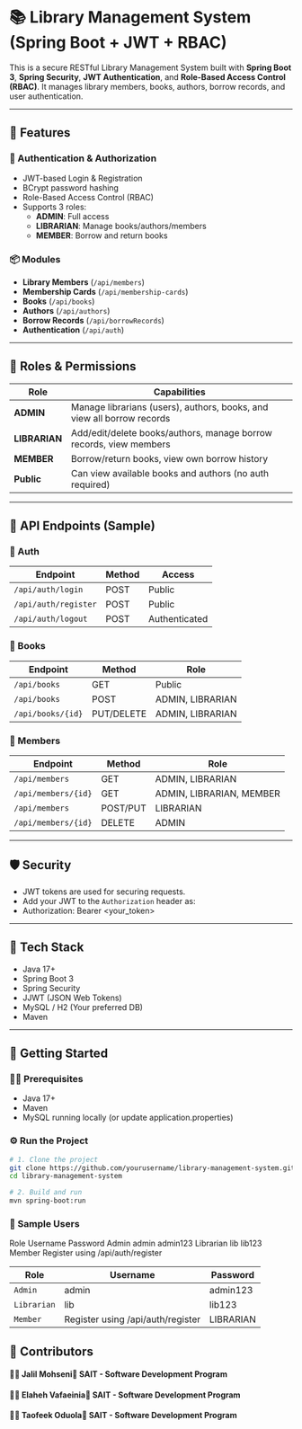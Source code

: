 # 📚 Library Management System (Spring Boot + JWT + RBAC)

This is a secure RESTful Library Management System built with **Spring Boot 3**, **Spring Security**, **JWT Authentication**, and **Role-Based Access Control (RBAC)**. It manages library members, books, authors, borrow records, and user authentication.

---

## 🚀 Features

### 🔐 Authentication & Authorization
- JWT-based Login & Registration
- BCrypt password hashing
- Role-Based Access Control (RBAC)
- Supports 3 roles:
    - **ADMIN**: Full access
    - **LIBRARIAN**: Manage books/authors/members
    - **MEMBER**: Borrow and return books

### 📦 Modules
- **Library Members** (`/api/members`)
- **Membership Cards** (`/api/membership-cards`)
- **Books** (`/api/books`)
- **Authors** (`/api/authors`)
- **Borrow Records** (`/api/borrowRecords`)
- **Authentication** (`/api/auth`)

---

## 🔑 Roles & Permissions

| Role       | Capabilities |
|------------|--------------|
| **ADMIN**  | Manage librarians (users), authors, books, and view all borrow records |
| **LIBRARIAN** | Add/edit/delete books/authors, manage borrow records, view members |
| **MEMBER** | Borrow/return books, view own borrow history |
| **Public** | Can view available books and authors (no auth required) |

---

## 🧪 API Endpoints (Sample)

### 🔐 Auth
| Endpoint           | Method | Access       |
|--------------------|--------|--------------|
| `/api/auth/login`  | POST   | Public       |
| `/api/auth/register` | POST | Public       |
| `/api/auth/logout` | POST   | Authenticated |

### 📘 Books
| Endpoint         | Method | Role             |
|------------------|--------|------------------|
| `/api/books`     | GET    | Public           |
| `/api/books`     | POST   | ADMIN, LIBRARIAN |
| `/api/books/{id}`| PUT/DELETE | ADMIN, LIBRARIAN |

### 👥 Members
| Endpoint           | Method | Role         |
|--------------------|--------|--------------|
| `/api/members`     | GET    | ADMIN, LIBRARIAN |
| `/api/members/{id}`| GET    | ADMIN, LIBRARIAN, MEMBER |
| `/api/members`     | POST/PUT | LIBRARIAN  |
| `/api/members/{id}`| DELETE | ADMIN       |

---

## 🛡️ Security

- JWT tokens are used for securing requests.
- Add your JWT to the `Authorization` header as:
- Authorization: Bearer <your_token>


---

## 💾 Tech Stack

- Java 17+
- Spring Boot 3
- Spring Security
- JJWT (JSON Web Tokens)
- MySQL / H2 (Your preferred DB)
- Maven

---

## 🧰 Getting Started

### 🧑‍💻 Prerequisites

- Java 17+
- Maven
- MySQL running locally (or update application.properties)

### ⚙️ Run the Project

```bash
# 1. Clone the project
git clone https://github.com/yourusername/library-management-system.git
cd library-management-system

# 2. Build and run
mvn spring-boot:run
```


### 🔐 Sample Users
Role	Username	Password
Admin	admin	admin123
Librarian	lib	lib123
Member	Register using /api/auth/register	


| Role                | Username | Password  |
|---------------------|----------|-----------|
| `Admin`             | admin    | admin123  |
| `Librarian`         | lib      | lib123    |
| `Member`            | Register using /api/auth/register | LIBRARIAN |

## 📌 Contributors

####  👨‍💻 Jalil Mohseni📍 SAIT - Software Development Program
#### 👨‍💻 Elaheh Vafaeinia📍 SAIT - Software Development Program
#### 👨‍💻 Taofeek Oduola📍 SAIT - Software Development Program
